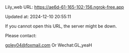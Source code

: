 Lily_web URL: https://ae6d-61-165-102-156.ngrok-free.app

Updated at: 2024-12-10 20:55:11

If you cannot open this URL, the server might be down.

Please contact: 

goley04@foxmail.com Or Wechat:GL_yeaH